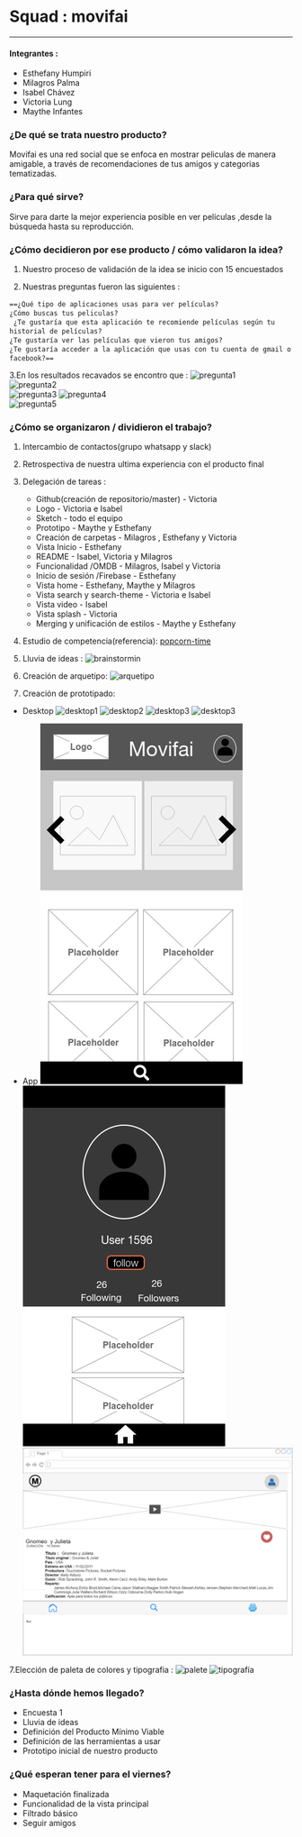 # Squad : movifai

* * *

#### Integrantes :
- Esthefany Humpiri
- Milagros Palma
- Isabel Chávez
- Victoria Lung
- Maythe Infantes

### **¿De qué se trata nuestro producto?**

Movifai es una red social que se enfoca en mostrar peliculas de manera amigable, a través de recomendaciones de tus amigos y categorias tematizadas.

### **¿Para qué sirve?**

Sirve para darte la mejor experiencia posible en ver películas ,desde la búsqueda hasta su reproducción.

### **¿Cómo decidieron por ese producto / cómo validaron la idea?**

  1. Nuestro proceso de validación de la idea se inicio con 15 encuestados

  2. Nuestras preguntas fueron las siguientes :
  
    ==¿Qué tipo de aplicaciones usas para ver películas?
    ¿Cómo buscas tus peliculas?
     ¿Te gustaría que esta aplicación te recomiende películas según tu historial de películas?
    ¿Te gustaría ver las películas que vieron tus amigos?
    ¿Te gustaría acceder a la aplicación que usas con tu cuenta de gmail o facebook?==

   3.En los resultados recavados se encontro que :
  ![pregunta1](assets/img/pregunta1.png)     
  ![pregunta2](assets/img/pregunta2.png)       
  ![pregunta3](assets/img/pregunta3.png) 
  ![pregunta4](assets/img/pregunta4.png)    
  ![pregunta5](assets/img/pregunta5.png)       

### **¿Cómo se organizaron / dividieron el trabajo?**
1. Intercambio de contactos(grupo whatsapp y slack)
2. Retrospectiva de nuestra ultima experiencia con el producto final
3. Delegación de tareas :
   - Github(creación de repositorio/master) - Victoria 
   - Logo - Victoria e Isabel
   - Sketch - todo el equipo
   - Prototipo - Maythe y Esthefany
   - Creación de carpetas - Milagros , Esthefany y Victoria
   - Vista Inicio - Esthefany
   - README - Isabel, Victoria y Milagros
   - Funcionalidad /OMDB - Milagros, Isabel y Victoria
   - Inicio de sesión /Firebase - Esthefany
   - Vista home - Esthefany, Maythe y Milagros
   - Vista search y search-theme - Victoria e Isabel
   - Vista video - Isabel
   - Vista splash - Victoria
   - Merging y unificación de estilos - Maythe y Esthefany
    
4. Estudio de competencia(referencia): 
	[popcorn-time](https://popcorn-time.to/)
    
5. Lluvia de ideas :
	![brainstormin](assets/img/lluvia-ideas.jpg)

6. Creación de arquetipo:
	![arquetipo](assets/img/arquetipo.jpg)
    
7. Creación de prototipado:

- Desktop
	![desktop1](assets/img/prototype-home.png)
    ![desktop2](assets/img/prototype-home-user.png)
    ![desktop3](assets/img/mockup2.jpg)
    ![desktop3](assets/img/mockup1.jpg)
    
- App
	![app1](assets/img/mockup3.jpg)
    ![app2](assets/img/mockup4.jpg)
    ![app3](assets/img/mockup6.png)

7.Elección de paleta de colores y tipografia :
![palete](assets/img/palete.png)
![tipografía](assets/img/tipografia.png)


### **¿Hasta dónde hemos llegado?**

- Encuesta 1
- Lluvia de ideas
- Definición del Producto Mínimo Viable
- Definición de las herramientas a usar
- Prototipo inicial de nuestro producto

### **¿Qué esperan tener para el viernes?**

- Maquetación finalizada
- Funcionalidad de la vista principal
- Filtrado básico
- Seguir amigos




